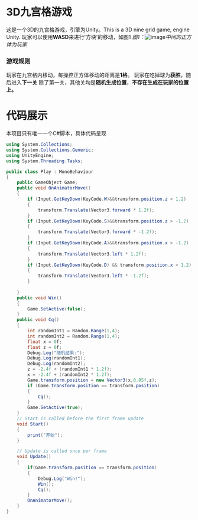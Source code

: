 # 3D九宫格游戏
这是一个3D的九宫格游戏，引擎为Unity。This is a 3D nine grid game, engine Unity.
玩家可以使用**WASD**来进行'方块'的移动，如图1
_图1：_![image](https://github.com/Ruibin-Ningh/3D-nine-grid-game/assets/132149419/afd5e749-bdd4-4aa1-9266-2a0e48ffffd2)_中间的正方体为玩家_
### 游戏规则
玩家在九宫格内移动，每操控正方体移动的距离是**1格**。
玩家在吃掉球为**获胜**，随后进入**下一关**
除了第一关，其他关均是**随机生成位置**，**不存在生成在玩家的位置上。**
# 代码展示
本项目只有唯一一个C#脚本，具体代码呈现
```C#
using System.Collections;
using System.Collections.Generic;
using UnityEngine;
using System.Threading.Tasks;

public class Play : MonoBehaviour
{
    public GameObject Game;
    public void OnAnimatorMove()
    {
        if (Input.GetKeyDown(KeyCode.W)&&transform.position.z < 1.2)
        {
            transform.Translate(Vector3.forward * 1.2f);
        }
        if (Input.GetKeyDown(KeyCode.S)&&transform.position.z > -1.2)
        {
            transform.Translate(Vector3.forward * -1.2f);
        }
        if (Input.GetKeyDown(KeyCode.A)&&transform.position.x > -1.2)
        {
            transform.Translate(Vector3.left * 1.2f);
        }
        if (Input.GetKeyDown(KeyCode.D) && transform.position.x < 1.2)
        {
            transform.Translate(Vector3.left * -1.2f);
        }
        
    }
    public void Win()
    {
        Game.SetActive(false);
    }
    public void Cq()
    {
        int randomInt1 = Random.Range(1,4);
        int randomInt2 = Random.Range(1,4);
        float x = 0f;
        float z = 0f;
        Debug.Log("随机结果:");
        Debug.Log(randomInt1);
        Debug.Log(randomInt2);
        z = -2.4f + (randomInt1 * 1.2f);
        x = -2.4f + (randomInt2 * 1.2f);
        Game.transform.position = new Vector3(x,0.85f,z); 
        if (Game.transform.position == transform.position)
        {
            Cq();
        }
        Game.SetActive(true);
    }
    // Start is called before the first frame update
    void Start()
    {
        print("开始");
    }

    // Update is called once per frame
    void Update()
    {
        if(Game.transform.position == transform.position)
        {
            Debug.Log("Win!");
            Win();
            Cq();
        }
        OnAnimatorMove();
    }
}
```
